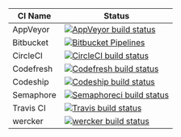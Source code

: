   | CI Name | Status |
  |-|-|
  | AppVeyor | [![AppVeyor build status][image-build-badge-appveyor]][url-build-link-appveyor] |
  | Bitbucket | [![Bitbucket Pipelines][image-build-badge-bitbucket]][url-build-link-bitbucket] |
  | CircleCI | [![CircleCI build status][image-build-badge-circleci]][url-build-link-circleci] |
  | Codefresh | [![Codefresh build status][image-build-badge-codefresh]][url-build-link-codefresh] |
  | Codeship | [![Codeship build status][image-build-badge-codeship]][url-build-link-codeship] |
  | Semaphore | [![Semaphoreci build status][image-build-badge-semaphoreci]][url-build-link-semaphoreci] |
  | Travis CI | [![Travis build status][image-build-badge-travis]][url-build-link-travis] |
  | wercker | [![wercker build status][image-build-badge-wercker]][url-build-link-wercker] |

[image-build-badge-appveyor]: https://ci.appveyor.com/api/projects/status/1x4yoapi7h75g7jw?svg=true
[url-build-link-appveyor]: https://ci.appveyor.com/project/LavaVPS/libsysemul
[image-build-badge-bitbucket]: https://img.shields.io/bitbucket/pipelines/LavaVPS/libsysemul/test3.svg?style=plastic
[url-build-link-bitbucket]: https://bitbucket.org/LavaVPS/libsysemul/src/test3/
[image-build-badge-circleci]: https://circleci.com/gh/LavaVPS/libsysemul/tree/test3.svg?style=svg
[url-build-link-circleci]: https://circleci.com/gh/LavaVPS/libsysemul/tree/test3
[image-build-badge-codefresh]: https://g.codefresh.io/api/badges/build?repoOwner=LavaVPS&repoName=libsysemul&branch=test3&pipelineName=libsysemul&accountName=lavavps&type=cf-1
[url-build-link-codefresh]: https://github.com/LavaVPS/libsysemul/tree/test3
[image-build-badge-codeship]: https://app.codeship.com/projects/582a19e0-621d-0136-5f75-52637fa72354/status?branch=test3
[url-build-link-codeship]: https://github.com/LavaVPS/libsysemul/tree/test3
[image-build-badge-semaphoreci]: https://semaphoreci.com/api/v1/lavavps/libsysemul/branches/test3/badge.svg
[url-build-link-semaphoreci]: https://semaphoreci.com/lavavps/libsysemul/branches/test3
[image-build-badge-travis]: https://travis-ci.org/LavaVPS/libsysemul.svg?branch=test3
[url-build-link-travis]: https://travis-ci.org/LavaVPS/libsysemul/builds
[image-build-badge-wercker]: https://app.wercker.com/status/3516ee7150feb566649cc241c01ec64d/s/test3
[url-build-link-wercker]: https://app.wercker.com/project/byKey/3516ee7150feb566649cc241c01ec64d

